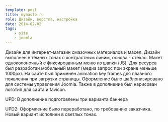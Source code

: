 ```yaml
---
template: post
title: mymaslo.ru
role: Дизайн, верстка, настройка
date: 2014-02-02
tags:
    - site
    - joomla
---
```


Дизайн для интернет-магазин смазочных материалов и масел. Дизайн выполнен в тёмных тонах с контрастным синим, основа - стекло.
Макет одноколоночный с фиксированным меню из шапки (JS). Для ресурса был разработан мобильный макет
(медиа запрос при экране меньше 1000px). На сайте был применён animation key frames для плавного появления при загрузки страницы.
Оформление было шаблонизировано для системы управления Joomla. Также в дополнение был нарисован логотип для сайта и favicon.

UPD: В дополнение подготовлены три варианта баннера

UPD2: Оформление было переработано, по требованию заказчика. Новый вариант исполнен в светлых тонах.
